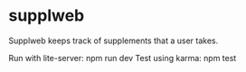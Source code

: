 # supplweb
Supplweb keeps track of supplements that a user takes.

Run with lite-server: npm run dev
Test using karma: npm test

